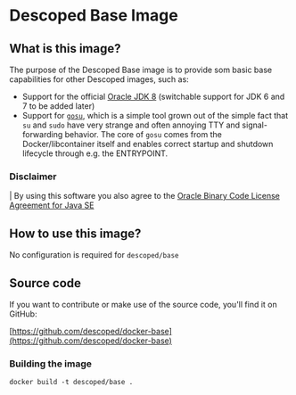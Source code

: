 # Descoped Base Image

## What is this image?

The purpose of the Descoped Base image is to provide som basic base capabilities for other Descoped images, such as:

* Support for the official [Oracle JDK 8](http://www.oracle.com/technetwork/java/javase/downloads/index.html) (switchable support for JDK 6 and 7 to be added later)
* Support for [`gosu`](https://github.com/tianon/gosu/blob/master/README.md), which is a simple tool grown out of the simple fact that `su` and `sudo` have very strange and often annoying TTY and signal-forwarding behavior. The core of `gosu` comes from the Docker/libcontainer itself and enables correct startup and shutdown lifecycle through e.g. the ENTRYPOINT.

### Disclaimer

| By using this software you also agree to the [Oracle Binary Code License Agreement for Java SE](http://www.oracle.com/technetwork/java/javase/terms/license/index.html)

## How to use this image?

No configuration is required for `descoped/base`

## Source code

If you want to contribute or make use of the source code, you'll find it on GitHub:
 
[https://github.com/descoped/docker-base](https://github.com/descoped/docker-base)

### Building the image

```
docker build -t descoped/base .
```
